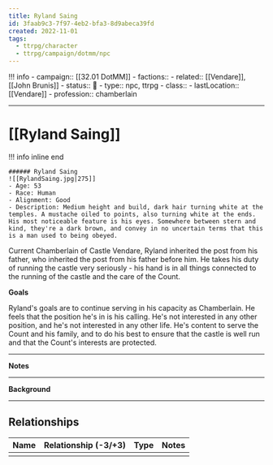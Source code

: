```yaml
---
title: Ryland Saing
id: 3faab9c3-7f97-4eb2-bfa3-8d9abeca39fd
created: 2022-11-01
tags:
  - ttrpg/character
  - ttrpg/campaign/dotmm/npc
---
```



!!! info
    - campaign:: [[32.01 DotMM]]
    - factions::
    - related:: [[Vendare]], [[John Brunis]]
    - status:: 💓
    - type:: npc, ttrpg
    - class::
    - lastLocation:: [[Vendare]]
    - profession:: chamberlain

---

# [[Ryland Saing]]

!!! info inline end

    ###### Ryland Saing
    ![[RylandSaing.jpg|275]]
    - Age: 53
    - Race: Human
    - Alignment: Good
    - Description: Medium height and build, dark hair turning white at the temples. A mustache oiled to points, also turning white at the ends. His most noticeable feature is his eyes. Somewhere between stern and kind, they're a dark brown, and convey in no uncertain terms that this is a man used to being obeyed.

Current Chamberlain of Castle Vendare, Ryland inherited the post from his father, who inherited the post from his father before him. He takes his duty of running the castle very seriously - his hand is in all things connected to the running of the castle and the care of the Count.



**Goals**

Ryland's goals are to continue serving in his capacity as Chamberlain. He feels that the position he's in is his calling. He's not interested in any other position, and he's not interested in any other life. He's content to serve the Count and his family, and to do his best to ensure that the castle is well run and that the Count's interests are protected.

---
**Notes**

---
**Background**

---

## Relationships

| Name    | Relationship (-3/+3) | Type | Notes  |
| ------- | :------------------: | ---- | ------ |
|         |                      |      |        |  
